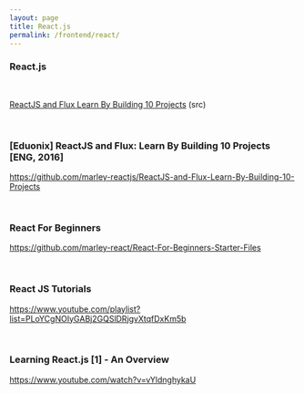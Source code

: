 ```yaml
---
layout: page
title: React.js
permalink: /frontend/react/
---
```


### React.js


<br/>

<a href="https://github.com/marley-react/ReactJS-and-Flux-Learn-By-Building-10-Projects" rel="nofollow">ReactJS and Flux Learn By Building 10 Projects</a> (src)

<br/>

### [Eduonix] ReactJS and Flux: Learn By Building 10 Projects [ENG, 2016]
https://github.com/marley-reactjs/ReactJS-and-Flux-Learn-By-Building-10-Projects

<br/>

### React For Beginners
https://github.com/marley-react/React-For-Beginners-Starter-Files


<br/>

### React JS Tutorials
https://www.youtube.com/playlist?list=PLoYCgNOIyGABj2GQSlDRjgvXtqfDxKm5b


<br/>

### Learning React.js [1] - An Overview
https://www.youtube.com/watch?v=vYldnghykaU
